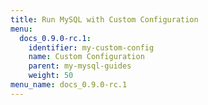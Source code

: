 ```yaml
---
title: Run MySQL with Custom Configuration
menu:
  docs_0.9.0-rc.1:
    identifier: my-custom-config
    name: Custom Configuration
    parent: my-mysql-guides
    weight: 50
menu_name: docs_0.9.0-rc.1
---
```


